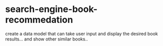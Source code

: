 # search-engine-book-recommedation
create a data model that can take user input and display the desired book results... and show other similar books..
